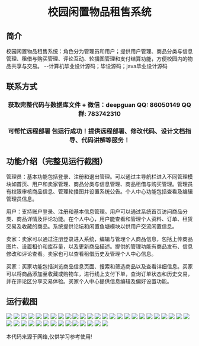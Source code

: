 <p><h1 align="center">校园闲置物品租售系统</h1></p>

## 简介
校园闲置物品租售系统：角色分为管理员和用户；提供用户管理、商品分类与信息管理、租借与购买管理、评论互动、轮播图管理和支付结算功能，方便校园内的物品共享与交易。    --计算机毕业设计源码；毕设源码；java毕业设计源码


## 联系方式
<p><h3 align="center">获取完整代码与数据库文件 + 微信：deepguan QQ: 86050149 QQ群: 783742310</h3></p>
<p><h3 align="center">可帮忙远程部署 包运行成功！提供远程部署、修改代码、设计文档指导、代码讲解等服务！</h3></p>

## 功能介绍（完整见运行截图）
管理员：基本功能包括登录、注册和退出管理。可以通过主导航栏进入不同管理模块如首页、用户和卖家管理、商品分类与信息管理、商品租借与购买管理。管理员有权限审核商品信息、管理轮播图并设置系统公告。个人中心功能包括查看及编辑管理员信息。

用户：支持账户登录、注册和基本信息管理。用户可以通过系统首页访问商品分类、商品详情及评论功能。在个人中心，用户能查看和管理个人资料、订单、租赁交易及收藏的商品。系统提供论坛和闲置鱼塘模块以供用户交流闲置信息。

卖家：卖家可以通过注册登录进入系统，编辑与管理个人商品信息，包括上传商品图片、设置租价和库存量，以及更新商品描述。提供的管理功能有商品发布、信息修改和评论查看。卖家也可以查看租借历史及管理个人中心信息。

买家：买家功能包括浏览商品信息页面、搜索和筛选商品以及查看详细信息。买家可以将商品添加至收藏或购物车，进行线上支付下单，查询订单状态和历史交易，并在评论区分享交易体验。买家个人中心提供信息编辑及偏好设置功能。


## 运行截图
![](https://bs-1329754181.cos.ap-shanghai.myqcloud.com/spring/CampusIdleItemsRentalSystem1/img/001.jpg)
![](https://bs-1329754181.cos.ap-shanghai.myqcloud.com/spring/CampusIdleItemsRentalSystem1/img/002.jpg)
![](https://bs-1329754181.cos.ap-shanghai.myqcloud.com/spring/CampusIdleItemsRentalSystem1/img/003.jpg)
![](https://bs-1329754181.cos.ap-shanghai.myqcloud.com/spring/CampusIdleItemsRentalSystem1/img/004.jpg)
![](https://bs-1329754181.cos.ap-shanghai.myqcloud.com/spring/CampusIdleItemsRentalSystem1/img/005.jpg)
![](https://bs-1329754181.cos.ap-shanghai.myqcloud.com/spring/CampusIdleItemsRentalSystem1/img/006.jpg)
![](https://bs-1329754181.cos.ap-shanghai.myqcloud.com/spring/CampusIdleItemsRentalSystem1/img/007.jpg)
![](https://bs-1329754181.cos.ap-shanghai.myqcloud.com/spring/CampusIdleItemsRentalSystem1/img/008.jpg)
![](https://bs-1329754181.cos.ap-shanghai.myqcloud.com/spring/CampusIdleItemsRentalSystem1/img/009.jpg)
![](https://bs-1329754181.cos.ap-shanghai.myqcloud.com/spring/CampusIdleItemsRentalSystem1/img/010.jpg)
![](https://bs-1329754181.cos.ap-shanghai.myqcloud.com/spring/CampusIdleItemsRentalSystem1/img/011.jpg)
![](https://bs-1329754181.cos.ap-shanghai.myqcloud.com/spring/CampusIdleItemsRentalSystem1/img/012.jpg)
![](https://bs-1329754181.cos.ap-shanghai.myqcloud.com/spring/CampusIdleItemsRentalSystem1/img/013.jpg)
![](https://bs-1329754181.cos.ap-shanghai.myqcloud.com/spring/CampusIdleItemsRentalSystem1/img/014.jpg)
![](https://bs-1329754181.cos.ap-shanghai.myqcloud.com/spring/CampusIdleItemsRentalSystem1/img/015.jpg)
![](https://bs-1329754181.cos.ap-shanghai.myqcloud.com/spring/CampusIdleItemsRentalSystem1/img/016.jpg)
![](https://bs-1329754181.cos.ap-shanghai.myqcloud.com/spring/CampusIdleItemsRentalSystem1/img/017.jpg)
![](https://bs-1329754181.cos.ap-shanghai.myqcloud.com/spring/CampusIdleItemsRentalSystem1/img/018.jpg)
![](https://bs-1329754181.cos.ap-shanghai.myqcloud.com/spring/CampusIdleItemsRentalSystem1/img/019.jpg)
![](https://bs-1329754181.cos.ap-shanghai.myqcloud.com/spring/CampusIdleItemsRentalSystem1/img/020.jpg)
![](https://bs-1329754181.cos.ap-shanghai.myqcloud.com/spring/CampusIdleItemsRentalSystem1/img/021.jpg)
![](https://bs-1329754181.cos.ap-shanghai.myqcloud.com/spring/CampusIdleItemsRentalSystem1/img/022.jpg)
![](https://bs-1329754181.cos.ap-shanghai.myqcloud.com/spring/CampusIdleItemsRentalSystem1/img/023.jpg)
![](https://bs-1329754181.cos.ap-shanghai.myqcloud.com/spring/CampusIdleItemsRentalSystem1/img/024.jpg)
![](https://bs-1329754181.cos.ap-shanghai.myqcloud.com/spring/CampusIdleItemsRentalSystem1/img/025.jpg)
![](https://bs-1329754181.cos.ap-shanghai.myqcloud.com/spring/CampusIdleItemsRentalSystem1/img/026.jpg)
![](https://bs-1329754181.cos.ap-shanghai.myqcloud.com/spring/CampusIdleItemsRentalSystem1/img/027.jpg)
![](https://bs-1329754181.cos.ap-shanghai.myqcloud.com/spring/CampusIdleItemsRentalSystem1/img/028.jpg)
![](https://bs-1329754181.cos.ap-shanghai.myqcloud.com/spring/CampusIdleItemsRentalSystem1/img/029.jpg)
![](https://bs-1329754181.cos.ap-shanghai.myqcloud.com/spring/CampusIdleItemsRentalSystem1/img/030.jpg)
![](https://bs-1329754181.cos.ap-shanghai.myqcloud.com/spring/CampusIdleItemsRentalSystem1/img/031.jpg)
![](https://bs-1329754181.cos.ap-shanghai.myqcloud.com/spring/CampusIdleItemsRentalSystem1/img/032.jpg)
![](https://bs-1329754181.cos.ap-shanghai.myqcloud.com/spring/CampusIdleItemsRentalSystem1/img/033.jpg)
![](https://bs-1329754181.cos.ap-shanghai.myqcloud.com/spring/CampusIdleItemsRentalSystem1/img/034.jpg)
![](https://bs-1329754181.cos.ap-shanghai.myqcloud.com/spring/CampusIdleItemsRentalSystem1/img/035.jpg)
![](https://bs-1329754181.cos.ap-shanghai.myqcloud.com/spring/CampusIdleItemsRentalSystem1/img/036.jpg)
![](https://bs-1329754181.cos.ap-shanghai.myqcloud.com/spring/CampusIdleItemsRentalSystem1/img/037.jpg)
![](https://bs-1329754181.cos.ap-shanghai.myqcloud.com/spring/CampusIdleItemsRentalSystem1/img/038.jpg)
![](https://bs-1329754181.cos.ap-shanghai.myqcloud.com/spring/CampusIdleItemsRentalSystem1/img/039.jpg)

<p>本代码来源于网络,仅供学习参考使用!</p>
